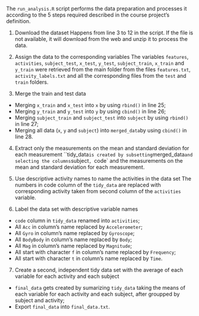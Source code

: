 The `run_analysis.R` script performs the data preparation and processes it according to the 5 steps required described in the course project’s definition.

1. Download the dataset
Happens from line 3 to 12 in the script. If the file is not available, it will download from the web and unzip it to process the data.

2. Assign the data to the corresponding variables
The variables `features`, `activities`, `subject_test`, `x_test`, `y_test`, `subject_train`, `x_train` and `y_train` were retrieved from the main folder from the files `features.txt`, `activity_labels.txt` and all the corresponding files from the `test` and `train` folders.

3. Merge the train and test data
- Merging `x_train` and `x_test` into `x` by using `rbind()` in line 25;
- Merging `y_train` and `y_test` into `y` by using `cbind()` in line 26;
- Merging `subject_train` and `subject_test` into `subject` by using `rbind()` in line 27;
- Merging all data (`x`, `y` and `subject`) into `merged_data`by using `cbind()` in line 28.

4. Extract only the measurements on the mean and standard deviation for each measurement
``tidy_data` is created by subsetting `merged_data` and selecting the columns `subject`, `code` and the measurements on the mean and standard deviation for each measurement.

5. Use descriptive activity names to name the activities in the data set
The numbers in code column of the `tidy_data` are replaced with corresponding activity taken from second column of the `activities` variable.

6. Label the data set with descriptive variable names
- `code` column in `tidy_data` renamed into `activities`;
- All `Acc` in column’s name replaced by `Accelerometer`;
- All `Gyro` in column’s name replaced by `Gyroscope`;
- All `BodyBody` in column’s name replaced by `Body`;
- All `Mag` in column’s name replaced by `Magnitude`;
- All start with character `f` in column’s name replaced by `Frequency`;
- All start with character `t` in column’s name replaced by `Time`.

7. Create a second, independent tidy data set with the average of each variable for each activity and each subject
- `final_data` gets created by sumarizing `tidy_data` taking the means of each variable for each activity and each subject, after groupped by subject and activity;
- Export `final_data` into `final_data.txt`.  